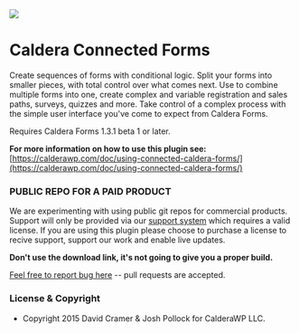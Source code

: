 <img src="https://calderawp.com/wp-content/uploads/edd/2015/07/connected-caldera-forms.png" />

# Caldera Connected Forms
Create sequences of forms with conditional logic. Split your forms into smaller pieces, with total control over what comes next. Use to combine multiple forms into one, create complex and variable registration and sales paths, surveys, quizzes and more. Take control of a complex process with the simple user interface you've come to expect from Caldera Forms.

Requires Caldera Forms 1.3.1 beta 1 or later.

<strong>For more information on how to use this plugin see:</strong> [https://calderawp.com/doc/using-connected-caldera-forms/](https://calderawp.com/doc/using-connected-caldera-forms/)

### PUBLIC REPO FOR A PAID PRODUCT
We are experimenting with using public git repos for commercial products. Support will only be provided via our [support system](https://calderawp.com/support/) which requires a valid license. If you are using this plugin please choose to purchase a license to recive support, support our work and 
enable live updates.

<strong>Don't use the download link, it's not going to give you a proper build.</strong>

[Feel free to report bug here](https://github.com/CalderaWP/cf-connected-forms/issues) -- pull requests are accepted.


### License & Copyright
* Copyright 2015 David Cramer & Josh Pollock for CalderaWP LLC.
